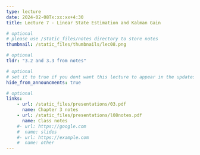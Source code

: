 ```yaml
---
type: lecture
date: 2024-02-08Tx:xx:xx+4:30
title: Lecture 7 - Linear State Estimation and Kalman Gain

# optional
# please use /static_files/notes directory to store notes
thumbnail: /static_files/thumbnails/lec08.png

# optional
tldr: "3.2 and 3.3 from notes"

# optional
# set it to true if you dont want this lecture to appear in the updates section
hide_from_announcments: true

# optional
links:
    - url: /static_files/presentations/03.pdf
      name: Chapter 3 notes
    - url: /static_files/presentations/l08notes.pdf
      name: Class notes
    #- url: https://google.com
    #  name: slides
    #- url: https://example.com
    #  name: other
---
```

<!-- Other additional contents using markdown -->

